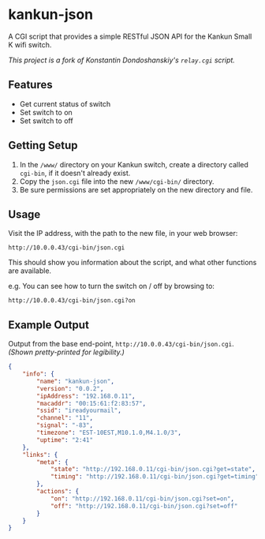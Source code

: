# kankun-json

A CGI script that provides a simple RESTful JSON API for the Kankun Small K wifi switch.

_This project is a fork of Konstantin Dondoshanskiy's `relay.cgi` script._

## Features

* Get current status of switch
* Set switch to on
* Set switch to off

## Getting Setup

1. In the `/www/` directory on your Kankun switch, create a directory called `cgi-bin`, if it doesn't already exist.
2. Copy the `json.cgi` file into the new `/www/cgi-bin/` directory.
3. Be sure permissions are set appropriately on the new directory and file.

## Usage

Visit the IP address, with the path to the new file, in your web browser:

`http://10.0.0.43/cgi-bin/json.cgi`

This should show you information about the script, and what other functions are available.

e.g.
You can see how to turn the switch on / off by browsing to:

`http://10.0.0.43/cgi-bin/json.cgi?on`

## Example Output

Output from the base end-point, `http://10.0.0.43/cgi-bin/json.cgi`. _(Shown pretty-printed for legibility.)_
```json
{
    "info": {
        "name": "kankun-json",
        "version": "0.0.2",
        "ipAddress": "192.168.0.11",
        "macaddr": "00:15:61:f2:83:57",
        "ssid": "ireadyourmail",
        "channel": "11",
        "signal": "-83",
        "timezone": "EST-10EST,M10.1.0,M4.1.0/3",
        "uptime": "2:41"
    },
    "links": {
        "meta": {
            "state": "http://192.168.0.11/cgi-bin/json.cgi?get=state",
            "timing": "http://192.168.0.11/cgi-bin/json.cgi?get=timing"
        },
        "actions": {
            "on": "http://192.168.0.11/cgi-bin/json.cgi?set=on",
            "off": "http://192.168.0.11/cgi-bin/json.cgi?set=off"
        }
    }
}
```
